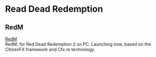 # Read Dead Redemption 

## RedM

[RedM](https://redm.gg/)  
RedM, for Red Dead Redemption 2 on PC. Launching now, based on the CitizenFX framework and Cfx.re technology.
